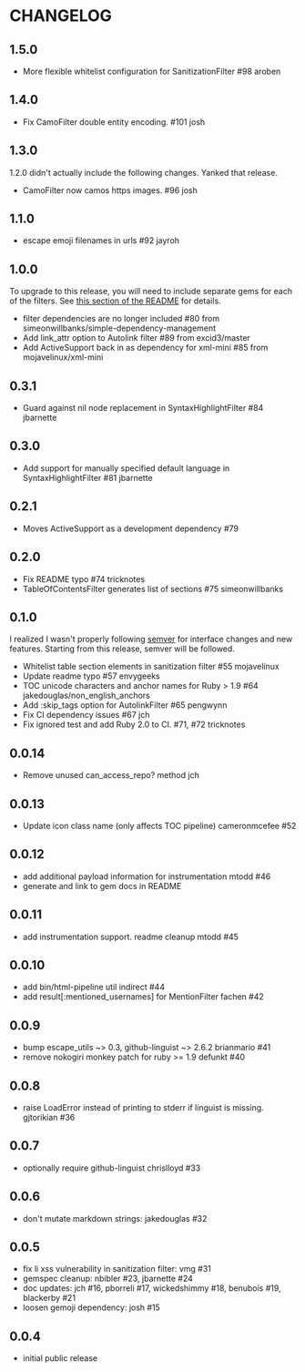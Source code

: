 # CHANGELOG

## 1.5.0

  * More flexible whitelist configuration for SanitizationFilter #98 aroben

## 1.4.0

  * Fix CamoFilter double entity encoding. #101 josh

## 1.3.0

1.2.0 didn't actually include the following changes. Yanked that release.

  * CamoFilter now camos https images. #96 josh

## 1.1.0

  * escape emoji filenames in urls #92 jayroh

## 1.0.0

To upgrade to this release, you will need to include separate gems for each of
the filters. See [this section of the README](/README.md#dependencies) for
details.

  * filter dependencies are no longer included #80 from simeonwillbanks/simple-dependency-management
  * Add link_attr option to Autolink filter #89 from excid3/master
  * Add ActiveSupport back in as dependency for xml-mini #85 from mojavelinux/xml-mini

## 0.3.1

  * Guard against nil node replacement in SyntaxHighlightFilter #84 jbarnette

## 0.3.0

  * Add support for manually specified default language in SyntaxHighlightFilter #81 jbarnette

## 0.2.1

  * Moves ActiveSupport as a development dependency #79

## 0.2.0

  * Fix README typo #74 tricknotes
  * TableOfContentsFilter generates list of sections #75 simeonwillbanks

## 0.1.0

I realized I wasn't properly following [semver](http://semver.org) for interface
changes and new features. Starting from this release, semver will be followed.

  * Whitelist table section elements in sanitization filter #55 mojavelinux
  * Update readme typo #57 envygeeks
  * TOC unicode characters and anchor names for Ruby > 1.9 #64 jakedouglas/non_english_anchors
  * Add :skip_tags option for AutolinkFilter #65 pengwynn
  * Fix CI dependency issues #67 jch
  * Fix ignored test and add Ruby 2.0 to CI. #71, #72 tricknotes

## 0.0.14

  * Remove unused can_access_repo? method jch

## 0.0.13

  * Update icon class name (only affects TOC pipeline) cameronmcefee #52

## 0.0.12

  * add additional payload information for instrumentation mtodd #46
  * generate and link to gem docs in README

## 0.0.11

  * add instrumentation support. readme cleanup mtodd #45

## 0.0.10

  * add bin/html-pipeline util indirect #44
  * add result[:mentioned_usernames] for MentionFilter fachen #42

## 0.0.9

  * bump escape_utils ~> 0.3, github-linguist ~> 2.6.2 brianmario #41
  * remove nokogiri monkey patch for ruby >= 1.9 defunkt #40

## 0.0.8

  * raise LoadError instead of printing to stderr if linguist is missing. gjtorikian #36

## 0.0.7

  * optionally require github-linguist chrislloyd #33

## 0.0.6

  * don't mutate markdown strings: jakedouglas #32

## 0.0.5

  * fix li xss vulnerability in sanitization filter: vmg #31
  * gemspec cleanup: nbibler #23, jbarnette #24
  * doc updates: jch #16, pborreli #17, wickedshimmy #18, benubois #19, blackerby #21
  * loosen gemoji dependency: josh #15

## 0.0.4

  * initial public release
